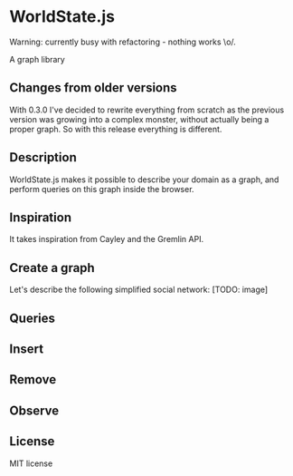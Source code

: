 WorldState.js
===
Warning: currently busy with refactoring - nothing works \o/.

A graph library

Changes from older versions
---
With 0.3.0 I've decided to rewrite everything from scratch as the previous
version was growing into a complex monster, without actually being a proper
graph. So with this release everything is different.

Description
---
WorldState.js makes it possible to describe your domain as a graph, and perform
queries on this graph inside the browser.

Inspiration
---
It takes inspiration from Cayley and the Gremlin API.

Create a graph
---
Let's describe the following simplified social network:
[TODO: image]

Queries
---

Insert
---

Remove
---

Observe
---

License
---
MIT license
